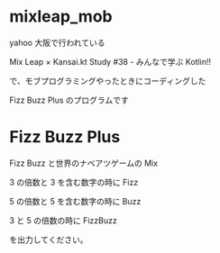 # mixleap_mob

yahoo 大阪で行われている

Mix Leap × Kansai.kt Study #38 - みんなで学ぶ Kotlin!!

で、モブプログラミングやったときにコーディングした

Fizz Buzz Plus のプログラムです

# Fizz Buzz Plus

Fizz Buzz と世界のナベアツゲームの Mix

3 の倍数と 3 を含む数字の時に Fizz

5 の倍数と 5 を含む数字の時に Buzz

3 と 5 の倍数の時に FizzBuzz

を出力してください。
